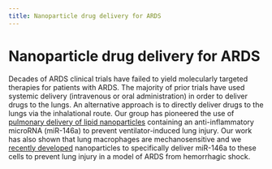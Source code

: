 ```yaml
---
title: Nanoparticle drug delivery for ARDS
---
```


# Nanoparticle drug delivery for ARDS

Decades of ARDS clinical trials have failed to yield molecularly targeted therapies for patients with ARDS.  The majority of prior trials have used systemic delivery (intravenous or oral administration) in order to deliver drugs to the lungs.  An alternative approach is to directly deliver drugs to the lungs via the inhalational route.  Our group has pioneered the use of [pulmonary delivery of lipid nanoparticles](https://www.nature.com/articles/s41467-020-20449-w) containing an anti-inflammatory microRNA (miR-146a) to prevent ventilator-induced lung injury.  Our work has also shown that lung macrophages are mechanosensitive and we [recently developed](https://pubs.acs.org/doi/10.1021/acsnano.3c01814) nanoparticles to specifically deliver miR-146a to these cells to prevent lung injury in a model of ARDS from hemorrhagic shock. 